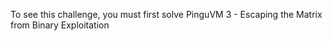 To see this challenge, you must first solve PinguVM 3 - Escaping the Matrix from Binary Exploitation